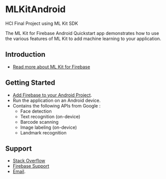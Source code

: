 # MLKitAndroid
HCI Final Project using ML Kit SDK 

The ML Kit for Firebase Android Quickstart app demonstrates how to use the
various features of ML Kit to add machine learning to your application.

Introduction
------------

- [Read more about ML Kit for Firebase](https://firebase.google.com/docs/ml-kit/)

Getting Started
---------------

- [Add Firebase to your Android Project](https://firebase.google.com/docs/android/setup).
- Run the application on an Android device.
- Contains the following APIs from Google :
  - Face detection
  - Text recognition (on-device)
  - Barcode scanning
  - Image labeling (on-device)
  - Landmark recognition
  
Support
-------

- [Stack Overflow](https://stackoverflow.com/questions/tagged/firebase-mlkit)
- [Firebase Support](https://firebase.google.com/support/)
- [Email](crios9694@gmail.com).

